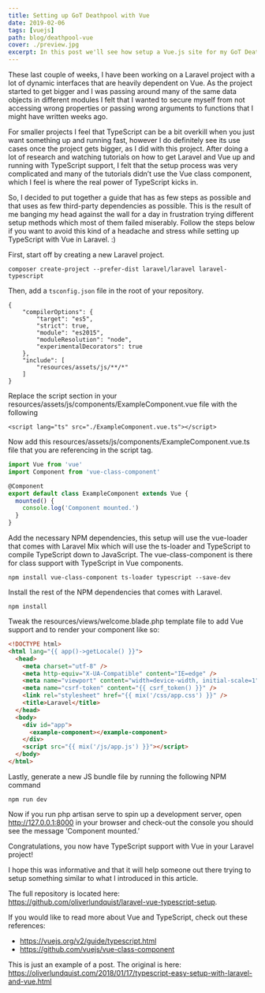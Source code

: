 ```yaml
---
title: Setting up GoT Deathpool with Vue
date: 2019-02-06
tags: [vuejs]
path: blog/deathpool-vue
cover: ./preview.jpg
excerpt: In this post we'll see how setup a Vue.js site for my GoT Deathpool project.
---
```


These last couple of weeks, I have been working on a Laravel project with a lot of dynamic interfaces that are heavily dependent on Vue. As the project started to get bigger and I was passing around many of the same data objects in different modules I felt that I wanted to secure myself from not accessing wrong properties or passing wrong arguments to functions that I might have written weeks ago.

For smaller projects I feel that TypeScript can be a bit overkill when you just want something up and running fast, however I do definitely see its use cases once the project gets bigger, as I did with this project. After doing a lot of research and watching tutorials on how to get Laravel and Vue up and running with TypeScript support, I felt that the setup process was very complicated and many of the tutorials didn’t use the Vue class component, which I feel is where the real power of TypeScript kicks in.

So, I decided to put together a guide that has as few steps as possible and that uses as few third-party dependencies as possible. This is the result of me banging my head against the wall for a day in frustration trying different setup methods which most of them failed miserably. Follow the steps below if you want to avoid this kind of a headache and stress while setting up TypeScript with Vue in Laravel. :)

First, start off by creating a new Laravel project.

```
composer create-project --prefer-dist laravel/laravel laravel-typescript
```

Then, add a `tsconfig.json` file in the root of your repository.

```
{
    "compilerOptions": {
        "target": "es5",
        "strict": true,
        "module": "es2015",
        "moduleResolution": "node",
        "experimentalDecorators": true
    },
    "include": [
        "resources/assets/js/**/*"
    ]
}
```

Replace the script section in your resources/assets/js/components/ExampleComponent.vue file with the following

```
<script lang="ts" src="./ExampleComponent.vue.ts"></script>
```

Now add this resources/assets/js/components/ExampleComponent.vue.ts file that you are referencing in the script tag.

```typescript
import Vue from 'vue'
import Component from 'vue-class-component'

@Component
export default class ExampleComponent extends Vue {
  mounted() {
    console.log('Component mounted.')
  }
}
```

Add the necessary NPM dependencies, this setup will use the vue-loader that comes with Laravel Mix which will use the ts-loader and TypeScript to compile TypeScript down to JavaScript. The vue-class-component is there for class support with TypeScript in Vue components.

```
npm install vue-class-component ts-loader typescript --save-dev
```

Install the rest of the NPM dependencies that comes with Laravel.

```
npm install
```

Tweak the resources/views/welcome.blade.php template file to add Vue support and to render your component like so:

```html
<!DOCTYPE html>
<html lang="{{ app()->getLocale() }}">
  <head>
    <meta charset="utf-8" />
    <meta http-equiv="X-UA-Compatible" content="IE=edge" />
    <meta name="viewport" content="width=device-width, initial-scale=1" />
    <meta name="csrf-token" content="{{ csrf_token() }}" />
    <link rel="stylesheet" href="{{ mix('/css/app.css') }}" />
    <title>Laravel</title>
  </head>
  <body>
    <div id="app">
      <example-component></example-component>
    </div>
    <script src="{{ mix('/js/app.js') }}"></script>
  </body>
</html>
```

Lastly, generate a new JS bundle file by running the following NPM command

```
npm run dev
```

Now if you run php artisan serve to spin up a development server, open http://127.0.0.1:8000 in your browser and check-out the console you should see the message ‘Component mounted.’

Congratulations, you now have TypeScript support with Vue in your Laravel project!

I hope this was informative and that it will help someone out there trying to setup something similar to what I introduced in this article.

The full repository is located here:
https://github.com/oliverlundquist/laravel-vue-typescript-setup.

If you would like to read more about Vue and TypeScript, check out these references:

- https://vuejs.org/v2/guide/typescript.html
- https://github.com/vuejs/vue-class-component

This is just an example of a post. The original is here:
https://oliverlundquist.com/2018/01/17/typescript-easy-setup-with-laravel-and-vue.html
